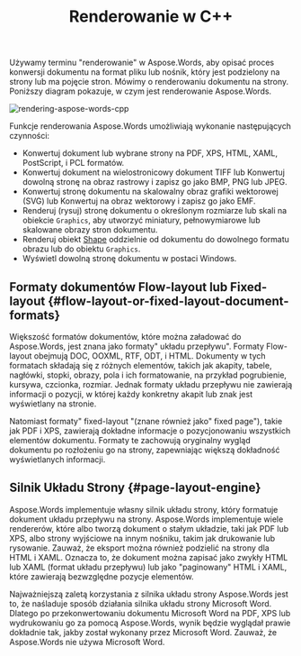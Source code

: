 ﻿---
title: Renderowanie w C++
second_title: Aspose.Words dla C++
articleTitle: Rendering
linktitle: Rendering
description: "Użyj funkcji Aspose.Words dla C++ renderowania, aby sformatować dokument układu przepływu na strony i przekonwertować taki dokument lub wybrane strony na inne dokumenty (PDF, HTML, XPS, itp.) lub obrazy (TIFF, PNG, SVG, itp.) formaty do przeglądania, dalszych konwersji lub drukowania."
type: docs
weight: 20
url: /pl/cpp/rendering/
timestamp: 2024-01-30-16-22-34
---

Używamy terminu "renderowanie" w Aspose.Words, aby opisać proces konwersji dokumentu na format pliku lub nośnik, który jest podzielony na strony lub ma pojęcie stron. Mówimy o renderowaniu dokumentu na strony. Poniższy diagram pokazuje, w czym jest renderowanie Aspose.Words.

![rendering-aspose-words-cpp](rendering-1.png)

Funkcje renderowania Aspose.Words umożliwiają wykonanie następujących czynności:

- Konwertuj dokument lub wybrane strony na PDF, XPS, HTML, XAML, PostScript, i PCL formatów.
- Konwertuj dokument na wielostronicowy dokument TIFF lub Konwertuj dowolną stronę na obraz rastrowy i zapisz go jako BMP, PNG lub JPEG.
- Konwertuj stronę dokumentu na skalowalny obraz grafiki wektorowej (SVG) lub Konwertuj na obraz wektorowy i zapisz go jako EMF.
- Renderuj (rysuj) stronę dokumentu o określonym rozmiarze lub skali na obiekcie `Graphics`, aby utworzyć miniatury, pełnowymiarowe lub skalowane obrazy stron dokumentu.
- Renderuj obiekt [Shape](https://reference.aspose.com/words/cpp/aspose.words.drawing/shape/) oddzielnie od dokumentu do dowolnego formatu obrazu lub do obiektu `Graphics`.
- Wyświetl dowolną stronę dokumentu w postaci Windows.

## Formaty dokumentów Flow-layout lub Fixed-layout {#flow-layout-or-fixed-layout-document-formats}

Większość formatów dokumentów, które można załadować do Aspose.Words, jest znana jako formaty" układu przepływu". Formaty Flow-layout obejmują DOC, OOXML, RTF, ODT, i HTML. Dokumenty w tych formatach składają się z różnych elementów, takich jak akapity, tabele, nagłówki, stopki, obrazy, pola i ich formatowanie, na przykład pogrubienie, kursywa, czcionka, rozmiar. Jednak formaty układu przepływu nie zawierają informacji o pozycji, w której każdy konkretny akapit lub znak jest wyświetlany na stronie.

Natomiast formaty" fixed-layout "(znane również jako" fixed page"), takie jak PDF i XPS, zawierają dokładne informacje o pozycjonowaniu wszystkich elementów dokumentu. Formaty te zachowują oryginalny wygląd dokumentu po rozłożeniu go na strony, zapewniając większą dokładność wyświetlanych informacji.

## Silnik Układu Strony {#page-layout-engine}

Aspose.Words implementuje własny silnik układu strony, który formatuje dokument układu przepływu na strony. Aspose.Words implementuje wiele rendererów, które albo tworzą dokument o stałym układzie, taki jak PDF lub XPS, albo strony wyjściowe na innym nośniku, takim jak drukowanie lub rysowanie. Zauważ, że eksport można również podzielić na strony dla HTML i XAML. Oznacza to, że dokument można zapisać jako zwykły HTML lub XAML (format układu przepływu) lub jako "paginowany" HTML i XAML, które zawierają bezwzględne pozycje elementów.

Najważniejszą zaletą korzystania z silnika układu strony Aspose.Words jest to, że naśladuje sposób działania silnika układu strony Microsoft Word. Dlatego po przekonwertowaniu dokumentu Microsoft Word na PDF, XPS lub wydrukowaniu go za pomocą Aspose.Words, wynik będzie wyglądał prawie dokładnie tak, jakby został wykonany przez Microsoft Word. Zauważ, że Aspose.Words nie używa Microsoft Word.
